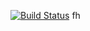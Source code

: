 [![Build Status](https://app.travis-ci.com/bonisiweinnocent/greetings-sql.svg?branch=main)](https://app.travis-ci.com/bonisiweinnocent/greetings-sql)  fh
